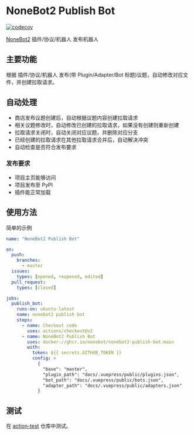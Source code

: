 # NoneBot2 Publish Bot

[![codecov](https://codecov.io/gh/nonebot/nonebot2-publish-bot/branch/main/graph/badge.svg?token=BOIBTOCWCH)](https://codecov.io/gh/nonebot/nonebot2-publish-bot)

[NoneBot2](https://github.com/nonebot/nonebot2) 插件/协议/机器人 发布机器人

## 主要功能

根据 插件/协议/机器人 发布(带 Plugin/Adapter/Bot 标题)议题，自动修改对应文件，并创建拉取请求。

## 自动处理

- 商店发布议题创建后，自动根据议题内容创建拉取请求
- 相关议题修改时，自动修改已创建的拉取请求，如果没有创建则重新创建
- 拉取请求关闭时，自动关闭对应议题，并删除对应分支
- 已经创建的拉取请求在其他拉取请求合并后，自动解决冲突
- 自动检查是否符合发布要求

### 发布要求

- 项目主页能够访问
- 项目发布至 PyPI
- 插件能正常加载

## 使用方法

简单的示例

```yaml
name: "NoneBot2 Publish Bot"

on:
  push:
    branches:
      - master
  issues:
    types: [opened, reopened, edited]
  pull_request:
    types: [closed]

jobs:
  publish_bot:
    runs-on: ubuntu-latest
    name: nonebot2 publish bot
    steps:
      - name: Checkout code
        uses: actions/checkout@v2
      - name: NoneBot2 Publish Bot
        uses: docker://ghcr.io/nonebot/nonebot2-publish-bot:main
        with:
          token: ${{ secrets.GITHUB_TOKEN }}
          config: >
            {
              "base": "master",
              "plugin_path": "docs/.vuepress/public/plugins.json",
              "bot_path": "docs/.vuepress/public/bots.json",
              "adapter_path": "docs/.vuepress/public/adapters.json"
            }
```

## 测试

在 [action-test](https://github.com/he0119/action-test) 仓库中测试。
